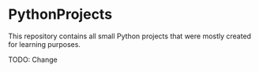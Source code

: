 # PythonProjects
This repository contains all small Python projects that were mostly created for learning purposes.

TODO: Change
